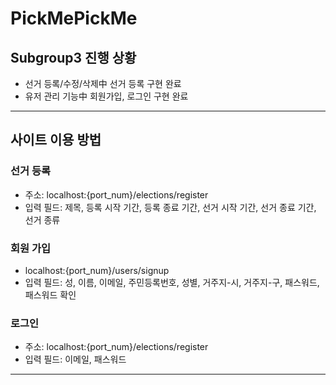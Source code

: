 # PickMePickMe
## Subgroup3 진행 상황
- 선거 등록/수정/삭제中 선거 등록 구현 완료 
- 유저 관리 기능中 회원가입, 로그인 구현 완료
---
## 사이트 이용 방법
### 선거 등록
- 주소: localhost:{port_num}/elections/register  
- 입력 필드: 제목, 등록 시작 기간, 등록 종료 기간, 선거 시작 기간, 선거 종료 기간, 선거 종류

### 회원 가입
- localhost:{port_num}/users/signup  
- 입력 필드: 성, 이름, 이메일, 주민등록번호, 성별, 거주지-시, 거주지-구, 패스워드, 패스워드 확인


### 로그인
- 주소: localhost:{port_num}/elections/register  
- 입력 필드: 이메일, 패스워드
---
